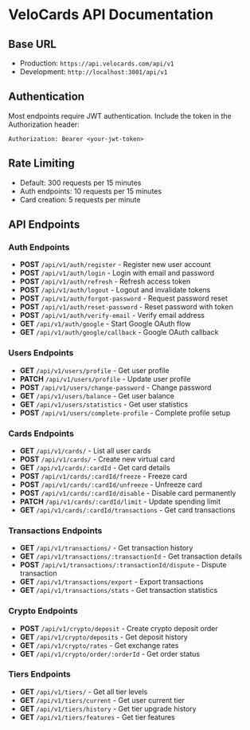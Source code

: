# VeloCards API Documentation

## Base URL
- Production: `https://api.velocards.com/api/v1`
- Development: `http://localhost:3001/api/v1`

## Authentication
Most endpoints require JWT authentication. Include the token in the Authorization header:
```
Authorization: Bearer <your-jwt-token>
```

## Rate Limiting
- Default: 300 requests per 15 minutes
- Auth endpoints: 10 requests per 15 minutes
- Card creation: 5 requests per minute

## API Endpoints

### Auth Endpoints

- **POST** `/api/v1/auth/register` - Register new user account
- **POST** `/api/v1/auth/login` - Login with email and password
- **POST** `/api/v1/auth/refresh` - Refresh access token
- **POST** `/api/v1/auth/logout` - Logout and invalidate tokens
- **POST** `/api/v1/auth/forgot-password` - Request password reset
- **POST** `/api/v1/auth/reset-password` - Reset password with token
- **POST** `/api/v1/auth/verify-email` - Verify email address
- **GET** `/api/v1/auth/google` - Start Google OAuth flow
- **GET** `/api/v1/auth/google/callback` - Google OAuth callback

### Users Endpoints

- **GET** `/api/v1/users/profile` - Get user profile
- **PATCH** `/api/v1/users/profile` - Update user profile
- **POST** `/api/v1/users/change-password` - Change password
- **GET** `/api/v1/users/balance` - Get user balance
- **GET** `/api/v1/users/statistics` - Get user statistics
- **POST** `/api/v1/users/complete-profile` - Complete profile setup

### Cards Endpoints

- **GET** `/api/v1/cards/` - List all user cards
- **POST** `/api/v1/cards/` - Create new virtual card
- **GET** `/api/v1/cards/:cardId` - Get card details
- **POST** `/api/v1/cards/:cardId/freeze` - Freeze card
- **POST** `/api/v1/cards/:cardId/unfreeze` - Unfreeze card
- **POST** `/api/v1/cards/:cardId/disable` - Disable card permanently
- **PATCH** `/api/v1/cards/:cardId/limit` - Update spending limit
- **GET** `/api/v1/cards/:cardId/transactions` - Get card transactions

### Transactions Endpoints

- **GET** `/api/v1/transactions/` - Get transaction history
- **GET** `/api/v1/transactions/:transactionId` - Get transaction details
- **POST** `/api/v1/transactions/:transactionId/dispute` - Dispute transaction
- **GET** `/api/v1/transactions/export` - Export transactions
- **GET** `/api/v1/transactions/stats` - Get transaction statistics

### Crypto Endpoints

- **POST** `/api/v1/crypto/deposit` - Create crypto deposit order
- **GET** `/api/v1/crypto/deposits` - Get deposit history
- **GET** `/api/v1/crypto/rates` - Get exchange rates
- **GET** `/api/v1/crypto/order/:orderId` - Get order status

### Tiers Endpoints

- **GET** `/api/v1/tiers/` - Get all tier levels
- **GET** `/api/v1/tiers/current` - Get user current tier
- **GET** `/api/v1/tiers/history` - Get tier upgrade history
- **GET** `/api/v1/tiers/features` - Get tier features

